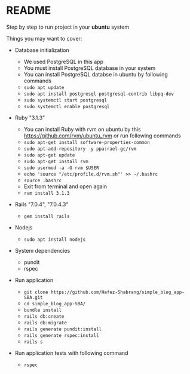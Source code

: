 # README

Step by step to run project in your __ubuntu__ system

Things you may want to cover:

* Database initialization
    * We used PostgreSQL in this app
    * You must install PostgreSQL database in your system
    * You can install PostgreSQL databse in ubuntu by following commands
    * `sudo apt update`
    * `sudo apt install postgresql postgresql-contrib libpq-dev`
    * `sudo systemctl start postgresql`
    * `sudo systemctl enable postgresql`
  


* Ruby "3.1.3"
    * You can install Ruby with rvm on ubuntu by this https://github.com/rvm/ubuntu_rvm or run following commands
    * `sudo apt-get install software-properties-common`
    * `sudo apt-add-repository -y ppa:rael-gc/rvm`
    * `sudo apt-get update`
    * `sudo apt-get install rvm`
    * `sudo usermod -a -G rvm $USER`
    * `echo 'source "/etc/profile.d/rvm.sh"' >> ~/.bashrc`
    * `source .bashrc`
    * Exit from terminal and open again
    * `rvm install 3.1.3`
    

* Rails  "7.0.4", "7.0.4.3"
    * `gem install rails`

* Nodejs
    * `sudo apt install nodejs`

* System dependencies
    * pundit
    * rspec


* Run application

    * `git clone https://github.com/Hafez-Shabrang/simple_blog_app-SBA.git`
    * `cd simple_blog_app-SBA/`
    * `bundle install`
    * `rails db:create`
    * `rails db:migrate`
    * `rails generate pundit:install`
    * `rails generate rspec:install`
    * `rails s`


* Run application tests with following command
    * `rspec`

